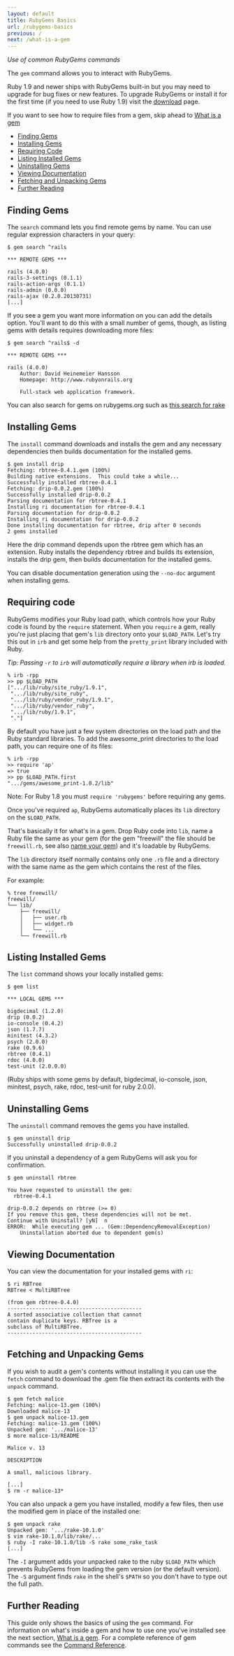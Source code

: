 ```yaml
---
layout: default
title: RubyGems Basics
url: /rubygems-basics
previous: /
next: /what-is-a-gem
---
```


<em class="t-gray">Use of common RubyGems commands</em>

The `gem` command allows you to interact with RubyGems.

Ruby 1.9 and newer ships with RubyGems built-in but you may need to upgrade for
bug fixes or new features.  To upgrade RubyGems or install it for the first
time (if you need to use Ruby 1.9) visit the
[download](https://rubygems.org/pages/download) page.

If you want to see how to require files from a gem, skip ahead to [What is a
gem](/what-is-a-gem)

* [Finding Gems](#finding-gems)
* [Installing Gems](#installing-gems)
* [Requiring Code](#requiring-code)
* [Listing Installed Gems](#listing-installed-gems)
* [Uninstalling Gems](#uninstalling-gems)
* [Viewing Documentation](#viewing-documentation)
* [Fetching and Unpacking Gems](#fetching-and-unpacking-gems)
* [Further Reading](#further-reading)

Finding Gems
------------

The `search` command lets you find remote gems by name.  You can use regular
expression characters in your query:

    $ gem search ^rails

    *** REMOTE GEMS ***

    rails (4.0.0)
    rails-3-settings (0.1.1)
    rails-action-args (0.1.1)
    rails-admin (0.0.0)
    rails-ajax (0.2.0.20130731)
    [...]

If you see a gem you want more information on you can add the details option.
You'll want to do this with a small number of gems, though, as listing gems
with details requires downloading more files:

    $ gem search ^rails$ -d

    *** REMOTE GEMS ***

    rails (4.0.0)
        Author: David Heinemeier Hansson
        Homepage: http://www.rubyonrails.org

        Full-stack web application framework.

You can also search for gems on rubygems.org such as [this search for
rake](https://rubygems.org/search?query=rake)

Installing Gems
---------------

The `install` command downloads and installs the gem and any necessary
dependencies then builds documentation for the installed gems.

    $ gem install drip
    Fetching: rbtree-0.4.1.gem (100%)
    Building native extensions.  This could take a while...
    Successfully installed rbtree-0.4.1
    Fetching: drip-0.0.2.gem (100%)
    Successfully installed drip-0.0.2
    Parsing documentation for rbtree-0.4.1
    Installing ri documentation for rbtree-0.4.1
    Parsing documentation for drip-0.0.2
    Installing ri documentation for drip-0.0.2
    Done installing documentation for rbtree, drip after 0 seconds
    2 gems installed

Here the drip command depends upon the rbtree gem which has an extension.  Ruby
installs the dependency rbtree and builds its extension, installs the drip gem,
then builds documentation for the installed gems.

You can disable documentation generation using the `--no-doc` argument when
installing gems.

Requiring code
--------------

RubyGems modifies your Ruby load path, which controls how your Ruby code is
found by the `require` statement. When you `require` a gem, really you're just
placing that gem's `lib` directory onto your `$LOAD_PATH`. Let's try this out
in `irb` and get some help from the `pretty_print` library included with Ruby.

*Tip: Passing `-r` to
`irb` will automatically require a library when irb is loaded.*

    % irb -rpp
    >> pp $LOAD_PATH
    [".../lib/ruby/site_ruby/1.9.1",
     ".../lib/ruby/site_ruby",
     ".../lib/ruby/vendor_ruby/1.9.1",
     ".../lib/ruby/vendor_ruby",
     ".../lib/ruby/1.9.1",
     "."]

By default you have just a few system directories on the load path and the Ruby
standard libraries.  To add the awesome_print directories to the load path,
you can require one of its files:

    % irb -rpp
    >> require 'ap'
    => true
    >> pp $LOAD_PATH.first
    ".../gems/awesome_print-1.0.2/lib"

Note:  For Ruby 1.8 you must `require 'rubygems'` before requiring any gems.

Once you've required `ap`, RubyGems automatically places its
`lib` directory on the `$LOAD_PATH`.

That's basically it for what's in a gem.  Drop Ruby code into `lib`, name a
Ruby file the same as your gem (for the gem "freewill" the file should be
`freewill.rb`, see also [name your gem](/name-your-gem)) and it's loadable by
RubyGems.

The `lib` directory itself normally contains only one `.rb` file and a
directory with the same name as the gem which contains the rest of the files.

For example:

    % tree freewill/
    freewill/
    └── lib/
        ├── freewill/
        │   ├── user.rb
        │   ├── widget.rb
        │   └── ...
        └── freewill.rb

Listing Installed Gems
----------------------

The `list` command shows your locally installed gems:

    $ gem list

    *** LOCAL GEMS ***

    bigdecimal (1.2.0)
    drip (0.0.2)
    io-console (0.4.2)
    json (1.7.7)
    minitest (4.3.2)
    psych (2.0.0)
    rake (0.9.6)
    rbtree (0.4.1)
    rdoc (4.0.0)
    test-unit (2.0.0.0)

(Ruby ships with some gems by default, bigdecimal, io-console, json, minitest,
psych, rake, rdoc, test-unit for ruby 2.0.0).

Uninstalling Gems
-----------------

The `uninstall` command removes the gems you have installed.

    $ gem uninstall drip
    Successfully uninstalled drip-0.0.2

If you uninstall a dependency of a gem RubyGems will ask you for confirmation.

    $ gem uninstall rbtree

    You have requested to uninstall the gem:
      rbtree-0.4.1

    drip-0.0.2 depends on rbtree (>= 0)
    If you remove this gem, these dependencies will not be met.
    Continue with Uninstall? [yN]  n
    ERROR:  While executing gem ... (Gem::DependencyRemovalException)
        Uninstallation aborted due to dependent gem(s)

Viewing Documentation
---------------------

You can view the documentation for your installed gems with `ri`:

    $ ri RBTree
    RBTree < MultiRBTree

    (from gem rbtree-0.4.0)
    -------------------------------------------
    A sorted associative collection that cannot
    contain duplicate keys. RBTree is a
    subclass of MultiRBTree.
    -------------------------------------------

Fetching and Unpacking Gems
---------------------------

If you wish to audit a gem's contents without installing it you can use the
`fetch` command to download the .gem file then extract its contents with the
`unpack` command.

    $ gem fetch malice
    Fetching: malice-13.gem (100%)
    Downloaded malice-13
    $ gem unpack malice-13.gem
    Fetching: malice-13.gem (100%)
    Unpacked gem: '.../malice-13'
    $ more malice-13/README

    Malice v. 13

    DESCRIPTION

    A small, malicious library.

    [...]
    $ rm -r malice-13*

You can also unpack a gem you have installed, modify a few files, then use the
modified gem in place of the installed one:

    $ gem unpack rake
    Unpacked gem: '.../rake-10.1.0'
    $ vim rake-10.1.0/lib/rake/...
    $ ruby -I rake-10.1.0/lib -S rake some_rake_task
    [...]

The `-I` argument adds your unpacked rake to the ruby `$LOAD_PATH` which
prevents RubyGems from loading the gem version (or the default version).  The
`-S` argument finds `rake` in the shell's `$PATH` so you don't have to type out
the full path.

Further Reading
---------------

This guide only shows the basics of using the `gem` command.  For information
on what's inside a gem and how to use one you've installed see the next
section, [What is a gem](/what-is-a-gem).  For a complete reference of gem
commands see the [Command Reference](/command-reference).

